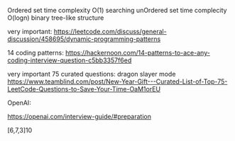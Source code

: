 Ordered set time complexity O(1) searching
unOrdered set time complecity O(logn) binary tree-like structure

very important:
https://leetcode.com/discuss/general-discussion/458695/dynamic-programming-patterns

14 coding patterns:
https://hackernoon.com/14-patterns-to-ace-any-coding-interview-question-c5bb3357f6ed



very important 75 curated questions: dragon slayer mode
https://www.teamblind.com/post/New-Year-Gift---Curated-List-of-Top-75-LeetCode-Questions-to-Save-Your-Time-OaM1orEU


OpenAI:

https://openai.com/interview-guide/#preparation

[6,7,3]10
